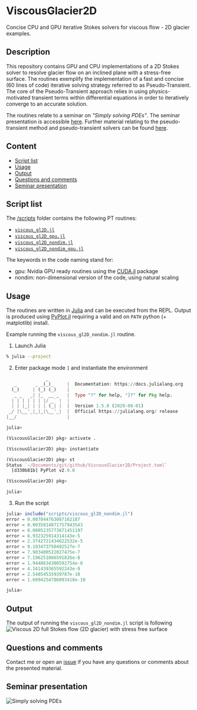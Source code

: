 # ViscousGlacier2D
Concise CPU and GPU iterative Stokes solvers for viscous flow - 2D glacier examples.


## Description
This repository contains GPU and CPU implementations of a 2D Stokes solver to resolve glacier flow on an inclined plane with a stress-free surface. The routines exemplify the implementation of a fast and concise (60 lines of code) iterative solving strategy referred to as Pseudo-Transient. The core of the Pseudo-Transient approach relies in using physics-motivated transient terms within differential equations in order to iteratively converge to an accurate solution.

The routines relate to a seminar on _"Simply solving PDEs"_. The seminar presentation is accessible [here](#seminar-presentation). Further material relating to the pseudo-transient method and pseudo-transient solvers can be found [here](https://ptsolvers.github.io).


## Content
* [Script list](#script-list)
* [Usage](#usage)
* [Output](#output)
* [Questions and comments](#questions-and-comments)
* [Seminar presentation](#seminar-presentation)


## Script list
The [/scripts](/scripts/) folder contains the following PT routines:
- [`viscous_gl2D.jl`](scripts/viscous_gl2D.jl)
- [`viscous_gl2D_gpu.jl`](scripts/viscous_gl2D_gpu.jl)
- [`viscous_gl2D_nondim.jl`](scripts/viscous_gl2D_nondim.jl)
- [`viscous_gl2D_nondim_gpu.jl`](scripts/viscous_gl2D_nondim_gpu.jl)

The keywords in the code naming stand for:
- gpu: Nvidia GPU ready routines using the [CUDA.jl] package
- nondim: non-dimensional version of the code, using natural scaling


## Usage
The routines are written in [Julia] and can be executed from the REPL. Output is produced using [PyPlot.jl] requiring a valid and on `PATH` python (+ matplotlib) install.

Example running the `viscous_gl2D_nondim.jl` routine.

1. Launch Julia
```sh
% julia --project
```
2. Enter package mode `]` and instantiate the environment
```julia
               _
   _       _ _(_)_     |  Documentation: https://docs.julialang.org
  (_)     | (_) (_)    |
   _ _   _| |_  __ _   |  Type "?" for help, "]?" for Pkg help.
  | | | | | | |/ _` |  |
  | | |_| | | | (_| |  |  Version 1.5.0 (2020-08-01)
 _/ |\__'_|_|_|\__'_|  |  Official https://julialang.org/ release
|__/                   |

julia>

(ViscousGlacier2D) pkg> activate .

(ViscousGlacier2D) pkg> instantiate

(ViscousGlacier2D) pkg> st
Status `~/Documents/git/github/ViscousGlacier2D/Project.toml`
  [d330b81b] PyPlot v2.9.0

(ViscousGlacier2D) pkg> 

julia> 
```
3. Run the script
```julia
julia> include("scripts/viscous_gl2D_nondim.jl")
error = 0.007844763087162187
error = 0.0035814871757943543
error = 0.0005235773871451197
error = 6.932325914314143e-5
error = 2.3742721434622532e-5
error = 9.103473750402527e-7
error = 7.903400522027475e-7
error = 7.196251086591826e-8
error = 1.9440634300592754e-8
error = 4.161439365592243e-9
error = 2.54854535939787e-10
error = 1.6094254786093418e-10

julia> 
```

## Output
The output of running the `viscous_gl2D_nondim.jl` script is following
![Viscous 2D full Stokes flow (2D glacier) with stress free surface](docs/fig_viscous_gl2D_nondim.png)

## Questions and comments
Contact me or open an [issue](https://github.com/luraess/ViscousGlacier2D.jl/issues) if you have any questions or comments about the presented material.

## Seminar presentation

![Simply solving PDEs](docs/slides.png)


[Julia]: https://julialang.org
[CUDA.jl]: https://github.com/JuliaGPU/CUDA.jl
[PyPlot.jl]: https://github.com/JuliaPy/PyPlot.jl
